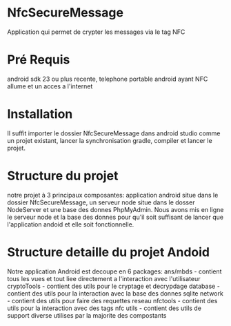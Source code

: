 # NfcSecureMessage
Application qui permet de crypter les messages via le tag NFC
# Pré Requis
android sdk 23 ou plus recente,
telephone portable android ayant NFC allume et un acces a l'internet
# Installation
Il suffit importer le dossier NfcSecureMessage dans android studio comme un projet existant, lancer la synchronisation gradle, compiler et lancer le projet.
# Structure du projet
notre projet à 3 principaux composantes: application android situe dans le dossier NfcSecureMessage, un serveur node situe dans le dosser NodeServer et une base des donnes PhpMyAdmin. Nous  avons mis en ligne le serveur node et la base des donnes pour qu'il soit suffisant de lancer que l'application andoid et elle soit fonctionnelle.
# Structure detaille du projet Andoid
Notre application Android est decoupe en 6 packages:
ans/mbds - contient tous les vues et tout liee directement a l'interaction avec l'utilisateur
cryptoTools - contient des utils pour le cryptage et decrypdage
database - contient des utils pour la interaction avec la base des donnes sqlite
network - contient des utils pour faire des requettes reseau
nfctools - contient des utils pour la interaction avec des tags nfc
utils - contient des utils de support diverse utilises par la majorite des compostants

